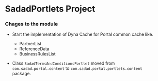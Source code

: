 # SadadPortlets Project

### Chages to the module
- Start the implementation of Dyna Cache for Portal common cache like.
    - PartnerList
    - ReferenceData
    - BusinessRulesList

- Class `SadadTermsAndConditionsPortlet` moved from `com.sadad.portal.content` to `com.sadad.portal.portlets.content` package.